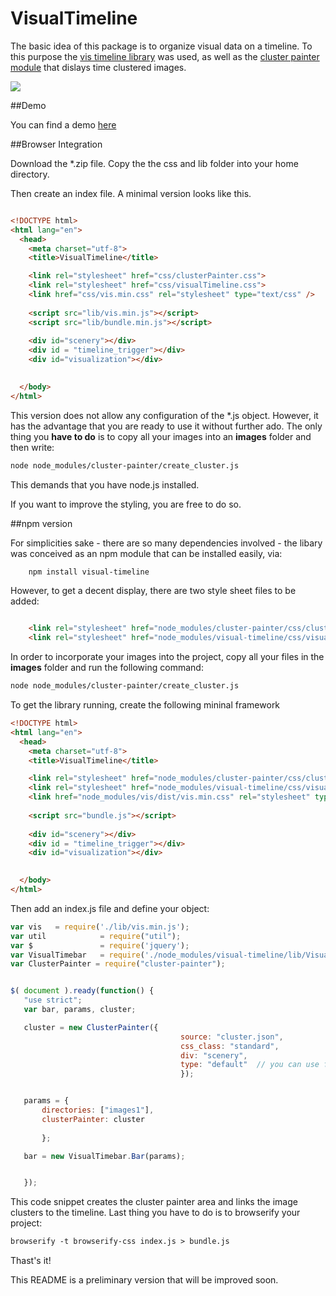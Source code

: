 # VisualTimeline

The basic idea of this package is to organize visual data on a timeline.
To this purpose the <a href = "https://github.com/almende/vis">vis timeline library</a> was used, as well as the <a href = "https://github.com/Phalanstere/ClusterPainter">cluster painter module</a> that dislays time clustered images.


<img src="http://burckhardt.ludicmedia.de/ClusterPainter/VisualTimebar2.png">

##Demo

You can find a demo <a href = "http://burckhardt.ludicmedia.de/visual_timeline/">here</a>


##Browser Integration

Download the *.zip file. 
Copy the the css and lib folder into your home directory.

Then create an index file. A minimal version looks like this.


```html

<!DOCTYPE html>
<html lang="en">
  <head>
    <meta charset="utf-8">
    <title>VisualTimeline</title>

    <link rel="stylesheet" href="css/clusterPainter.css">
    <link rel="stylesheet" href="css/visualTimeline.css">
    <link href="css/vis.min.css" rel="stylesheet" type="text/css" />
    
    <script src="lib/vis.min.js"></script> 
    <script src="lib/bundle.min.js"></script> 
    
	<div id="scenery"></div>	
	<div id = "timeline_trigger"></div>
	<div id="visualization"></div>

   
  </body>
</html>

```

This version does not allow any configuration of the \*.js object. However, it has the advantage that you are ready to use it without further ado.
The only thing you **have to do** is to copy all your images into an **images** folder and then write:

```html
node node_modules/cluster-painter/create_cluster.js
```

This demands that you have node.js installed.

If you want to improve the styling, you are free to do so.




##npm version


For simplicities sake - there are so many dependencies involved - the libary was conceived as an npm module that can be installed easily, via:

```html
	npm install visual-timeline
```

However, to get a decent display, there are two style sheet files to be added:

```html

    <link rel="stylesheet" href="node_modules/cluster-painter/css/clusterPainter.css">
    <link rel="stylesheet" href="node_modules/visual-timeline/css/visualTimeline.css">

```

In order to incorporate your images into the project, copy all your files in the **images** folder and run the following command:

```html
node node_modules/cluster-painter/create_cluster.js

``` 

To get the library running, create the following mininal framework

```html
<!DOCTYPE html>
<html lang="en">
  <head>
    <meta charset="utf-8">
    <title>VisualTimeline</title>

    <link rel="stylesheet" href="node_modules/cluster-painter/css/clusterPainter.css">
    <link rel="stylesheet" href="node_modules/visual-timeline/css/visualTimeline.css">
    <link href="node_modules/vis/dist/vis.min.css" rel="stylesheet" type="text/css" />
    
    <script src="bundle.js"></script> 
    
	<div id="scenery"></div>	
	<div id = "timeline_trigger"></div>
	<div id="visualization"></div>

   
  </body>
</html>
```

Then add an index.js file and define your object:

 ```javascript
var vis   = require('./lib/vis.min.js');
var util            = require("util");
var $               = require('jquery');
var VisualTimebar   = require('./node_modules/visual-timeline/lib/VisualTimebar.js');
var ClusterPainter = require("cluster-painter");


$( document ).ready(function() {
    "use strict";
    var bar, params, cluster;

    cluster = new ClusterPainter({
                                       source: "cluster.json",  
                                       css_class: "standard",
                                       div: "scenery",
                                       type: "default"  // you can use foto or film too
                                       });


    params = {
        directories: ["images1"],
        clusterPainter: cluster
                 
        };

    bar = new VisualTimebar.Bar(params);


    });


```

This code snippet creates the cluster painter area and links the image clusters to the timeline.
Last thing you have to do is to browserify your project:


 ```html
browserify -t browserify-css index.js > bundle.js
```



Thast's it!

This README is a preliminary version that will be improved soon.

